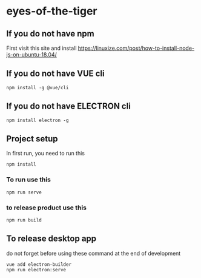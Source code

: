 # eyes-of-the-tiger

## If you do not have npm 
First visit this site and install
https://linuxize.com/post/how-to-install-node-js-on-ubuntu-18.04/

## If you do not have VUE cli 
```
npm install -g @vue/cli
```

## If you do not have ELECTRON cli 
```
npm install electron -g
```

## Project setup 
In first run, you need to run this
```
npm install
```

### To run use this

```
npm run serve
```

### to release product use this

```
npm run build
```
## To release desktop app 
do not forget before using these command at the end of development
```
vue add electron-builder
npm run electron:serve
```



